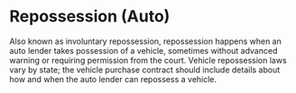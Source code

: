 ---
---

# Repossession (Auto)

Also known as involuntary repossession, repossession happens when an auto lender takes possession of a vehicle, sometimes without advanced warning or requiring permission from the court. Vehicle repossession laws vary by state; the vehicle purchase contract should include details about how and when the auto lender can repossess a vehicle.
